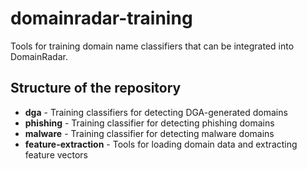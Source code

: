 # domainradar-training

Tools for training domain name classifiers that can be integrated into DomainRadar.

## Structure of the repository
- **dga** - Training classifiers for detecting DGA-generated domains
- **phishing** - Training classifier for detecting phishing domains
- **malware** - Training classifier for detecting malware domains
- **feature-extraction** - Tools for loading domain data and extracting feature vectors
